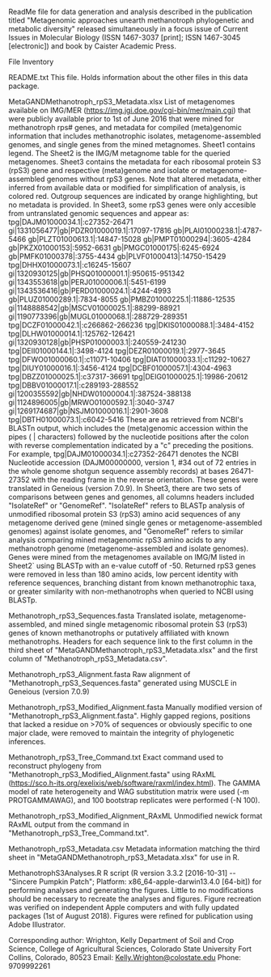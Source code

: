 ReadMe file for data generation and analysis described in the publication titled "Metagenomic approaches unearth methanotroph phylogenetic and metabolic diversity" released simultaneously in a focus issue of Current Issues in Molecular Biology (ISSN 1467-3037 [print]; ISSN 1467-3045 [electronic]) and book by Caister Academic Press.



File Inventory

README.txt
This file.
Holds information about the other files in this data package.

MetaGANDMethanotroph_rpS3_Metadata.xlsx
List of metagenomes available on IMG/MER (https://img.jgi.doe.gov/cgi-bin/mer/main.cgi) that were publicly available prior to 1st of June 2016 that were mined for methanotroph rps# genes, and metadata for compiled (meta)genomic information that includes methanotrophic isolates, metagenome-assembled genomes, and single genes from the mined metagnomes.
Sheet1 contains legend. The Sheet2 is the IMG/M metagnome table for the queried metagenomes. Sheet3 contains the metadata for each ribosomal protein S3 (rpS3) gene and respective (meta)genome and isolate or metagenome-assembled genomes without rpS3 genes. Note that altered metadata, either inferred from available data or modified for simplification of analysis, is colored red. Outgroup sequences are indicated by orange highlighting, but no metadata is provided.
In Sheet3, some rpS3 genes were only accesible from untranslated genomic sequences and appear as:
tpg|DAJM01000034.1|:c27352-26471
gi|1331056477|gb|PDZR01000019.1|:17097-17816
gb|PLAI01000238.1|:4787-5466
gb|PLZT01000613.1|:14847-15028
gb|PMPT01000294|:3605-4284
gb|PKZX01000153|:5952-6631
gb|PMGC01000175|:6245-6924
gb|PMFK01000378|:3755-4434
gb|PLVF01000413|:14750-15429
tpg|DHHX01000073.1|:c16245-15607
gi|1320930125|gb|PHSQ01000001.1|:950615-951342
gi|1343553618|gb|PERJ01000006.1|:5451-6199
gi|1343536416|gb|PERD01000024.1|:4244-4993
gb|PLUZ01000289.1|:7834-8055
gb|PMBZ01000225.1|:11886-12535
gi|1148888542|gb|MSCV01000025.1|:88299-88921
gi|1190773396|gb|MUGL01000068.1|:288729-289351
tpg|DCZF01000042.1|:c266862-266236
tpg|DKIS01000088.1|:3484-4152
tpg|DLHW01000014.1|:125762-126421
gi|1320930128|gb|PHSP01000003.1|:240559-241230
tpg|DEII01000144.1|:3498-4124
tpg|DEZR01000019.1|:2977-3645
tpg|DFWO01000060.1|:c11071-10406
tpg|DIAT01000033.1|:c11292-10627
tpg|DIUY01000016.1|:3456-4124
tpg|DCBF01000057.1|:4304-4963
tpg|DBZZ01000025.1|:c37317-36691
tpg|DEIG01000025.1|:19986-20612
tpg|DBBV01000017.1|:c289193-288552
gi|1200355592|gb|NHDW01000004.1|:387524-388138
gi|1124896005|gb|MRWO01000592.1|:3040-3747
gi|1269174687|gb|NSJM01000016.1|:2901-3608
tpg|DBTH01000073.1|:c6042-5416
These are as retrieved from NCBI's BLASTn output, which includes the (meta)genomic accession within the pipes ( | characters) followed by the nucleotide positions after the colon with reverse complementation indicated by a "c" preceding the positions. For example, tpg|DAJM01000034.1|:c27352-26471 denotes the NCBI Nucleotide accession (DAJM00000000, version 1, #34 out of 72 entries in the whole genome shotgun sequence assembly records) at bases 26471-27352 with the reading frame in the reverse orientation. These genes were translated in Geneious (version 7.0.9).
In Sheet3, there are two sets of comparisons between genes and genomes, all columns headers included "IsolateRef" or "GenomeRef". "IsolateRef" refers to BLASTp analysis of unmodified ribosomal protein S3 (rpS3) amino acid sequences of any metagenome derived gene (mined single genes or metagenome-assembled genomes) against isolate genomes, and "GenomeRef" refers to similar analysis comparing mined metagenomic rpS3 amino acids to any methanotroph genome (metagenome-assembled and isolate genomes).
Genes were mined from the metagenomes available on IMG/M listed in Sheet2` using BLASTp with an e-value cutoff of -50. Returned rpS3 genes were removed in less than 180 amino acids, low percent identity with reference sequences, branching distant from known methanotrophic taxa, or greater similarity with non-methanotrophs when queried to NCBI using BLASTp.

Methanotroph_rpS3_Sequences.fasta
Translated isolate, metagenome-assembled, and mined single metagenomic ribosomal protein S3 (rpS3) genes of known methanotrophs or putatively affiliated with known methanotrophs.
Headers for each sequence link to the first column in the third sheet of "MetaGANDMethanotroph_rpS3_Metadata.xlsx" and the first column of "Methanotroph_rpS3_Metadata.csv".

Methanotroph_rpS3_Alignment.fasta
Raw alignment of  "Methanotroph_rpS3_Sequences.fasta" generated using MUSCLE in Geneious (version 7.0.9)

Methanotroph_rpS3_Modified_Alignment.fasta
Manually modified version of "Methanotroph_rpS3_Alignment.fasta". Highly gapped regions, positions that lacked a residue on >70% of sequences or obviously specific to one major clade, were removed to maintain the integrity of phylogenetic inferences. 

Methanotroph_rpS3_Tree_Command.txt
Exact command used to reconstruct phylogeny from "Methanotroph_rpS3_Modified_Alignment.fasta" using RAxML (https://sco.h-its.org/exelixis/web/software/raxml/index.html). The GAMMA model of rate heterogeneity and WAG substitution matrix were used (-m PROTGAMMAWAG), and 100 bootstrap replicates were performed (-N 100).

Methanotroph_rpS3_Modified_Alignment_RAxML
Unmodified newick format RAxML output from the command in "Methanotroph_rpS3_Tree_Command.txt".

Methanotroph_rpS3_Metadata.csv
Metadata information matching the third sheet in "MetaGANDMethanotroph_rpS3_Metadata.xlsx" for use in R.

MethanotrophS3Analyses.R
R script (R version 3.3.2 [2016-10-31] -- "Sincere Pumpkin Patch"; Platform: x86_64-apple-darwin13.4.0 [64-bit]) for performing analyses and generating the figures. 
Little to no modifications should be necessary to recreate the analyses and figures. Figure recreation was verified on independent Apple computers and with fully updated packages (1st of August 2018). Figures were refined for publication using Adobe Illustrator.



Corresponding author: 
Wrighton, Kelly
Department of Soil and Crop Science, College of Agricultural Sciences, Colorado State University
Fort Collins, Colorado, 80523 
Email: Kelly.Wrighton@colostate.edu
Phone: 9709992261